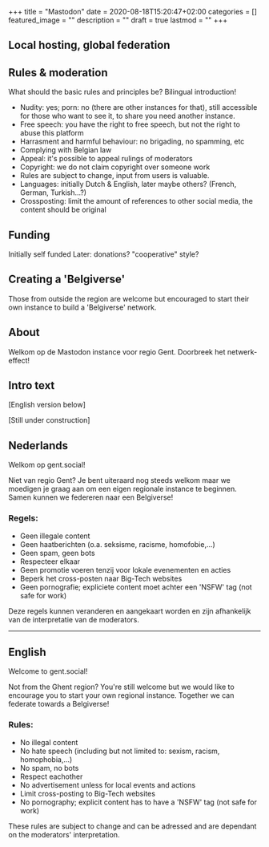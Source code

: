 +++
title =  "Mastodon"
date = 2020-08-18T15:20:47+02:00
categories = []
featured_image = ""
description = ""
draft = true
lastmod = ""
+++

<!--more-->

## Local hosting, global federation

## Rules & moderation
What should the basic rules and principles be? Bilingual introduction!
- Nudity: yes; porn: no (there are other instances for that), still accessible for those who want to see it, to share you need another instance.
- Free speech: you have the right to free speech, but not the right to abuse this platform
- Harrasment and harmful behaviour: no brigading, no spamming, etc
- Complying with Belgian law
- Appeal: it's possible to appeal rulings of moderators
- Copyright: we do not claim copyright over someone work
- Rules are subject to change, input from users is valuable.
- Languages: initially Dutch & English, later maybe others? (French, German, Turkish...?)
- Crossposting: limit the amount of references to other social media, the content should be original

## Funding
Initially self funded
Later: donations? "cooperative" style?

## Creating a 'Belgiverse'
Those from outside the region are welcome but encouraged to start their own instance to build a 'Belgiverse' network.

## About
Welkom op de Mastodon instance voor regio Gent.
Doorbreek het netwerk-effect!

## Intro text

<p>[English version below]</p>
<p>[Still under construction]</p>

<h2>Nederlands</h2>
<p>Welkom op gent.social!</p>

<p>Niet van regio Gent? Je bent uiteraard nog steeds welkom maar we moedigen je graag aan om een eigen regionale instance te beginnen.
Samen kunnen we federeren naar een Belgiverse!</p>

<h3>Regels:</h3>
<ul>
<li>Geen illegale content</li>
<li>Geen haatberichten (o.a. seksisme, racisme, homofobie,...)</li>
<li>Geen spam, geen bots</li>
<li>Respecteer elkaar</li>
<li>Geen promotie voeren tenzij voor lokale evenementen en acties</li>
<li>Beperk het cross-posten naar Big-Tech websites</li>
<li>Geen pornografie; expliciete content moet achter een 'NSFW' tag (not safe for work)</li>
</ul>

<p>Deze regels kunnen veranderen en aangekaart worden en zijn afhankelijk van de interpretatie van de moderators.</p>

<hr>

<h2>English</h2>
<p>Welcome to gent.social!</p>

<p>Not from the Ghent region? You're still welcome but we would like to encourage you to start your own regional instance.
Together we can federate towards a Belgiverse!</p>

<h3>Rules:</h3>
<ul>
<li>No illegal content</li>
<li>No hate speech (including but not limited to: sexism, racism, homophobia,...)</li>
<li>No spam, no bots</li>
<li>Respect eachother</li>
<li>No advertisement unless for local events and actions</li>
<li>Limit cross-posting to Big-Tech websites</li>
<li>No pornography; explicit content has to have a 'NSFW' tag (not safe for work)</li>
</ul>
<p>These rules are subject to change and can be adressed and are dependant on the moderators' interpretation.</p>
